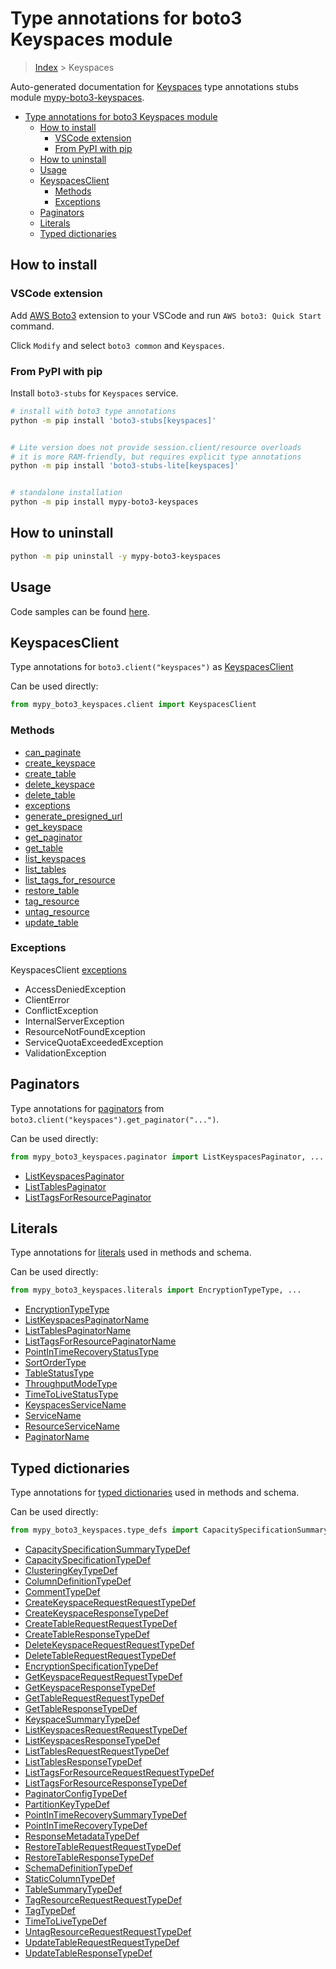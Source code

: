 <a id="type-annotations-for-boto3-keyspaces-module"></a>

# Type annotations for boto3 Keyspaces module

> [Index](..) > Keyspaces

Auto-generated documentation for
[Keyspaces](https://boto3.amazonaws.com/v1/documentation/api/latest/reference/services/keyspaces.html#Keyspaces)
type annotations stubs module
[mypy-boto3-keyspaces](https://pypi.org/project/mypy-boto3-keyspaces/).

- [Type annotations for boto3 Keyspaces module](#type-annotations-for-boto3-keyspaces-module)
  - [How to install](#how-to-install)
    - [VSCode extension](#vscode-extension)
    - [From PyPI with pip](#from-pypi-with-pip)
  - [How to uninstall](#how-to-uninstall)
  - [Usage](#usage)
  - [KeyspacesClient](#keyspacesclient)
    - [Methods](#methods)
    - [Exceptions](#exceptions)
  - [Paginators](#paginators)
  - [Literals](#literals)
  - [Typed dictionaries](#typed-dictionaries)

<a id="how-to-install"></a>

## How to install

<a id="vscode-extension"></a>

### VSCode extension

Add
[AWS Boto3](https://marketplace.visualstudio.com/items?itemName=Boto3typed.boto3-ide)
extension to your VSCode and run `AWS boto3: Quick Start` command.

Click `Modify` and select `boto3 common` and `Keyspaces`.

<a id="from-pypi-with-pip"></a>

### From PyPI with pip

Install `boto3-stubs` for `Keyspaces` service.

```bash
# install with boto3 type annotations
python -m pip install 'boto3-stubs[keyspaces]'


# Lite version does not provide session.client/resource overloads
# it is more RAM-friendly, but requires explicit type annotations
python -m pip install 'boto3-stubs-lite[keyspaces]'


# standalone installation
python -m pip install mypy-boto3-keyspaces
```

<a id="how-to-uninstall"></a>

## How to uninstall

```bash
python -m pip uninstall -y mypy-boto3-keyspaces
```

<a id="usage"></a>

## Usage

Code samples can be found [here](./usage.md).

<a id="keyspacesclient"></a>

## KeyspacesClient

Type annotations for `boto3.client("keyspaces")` as
[KeyspacesClient](./client.md)

Can be used directly:

```python
from mypy_boto3_keyspaces.client import KeyspacesClient
```

<a id="methods"></a>

### Methods

- [can_paginate](./client.md#can_paginate)
- [create_keyspace](./client.md#create_keyspace)
- [create_table](./client.md#create_table)
- [delete_keyspace](./client.md#delete_keyspace)
- [delete_table](./client.md#delete_table)
- [exceptions](./client.md#exceptions)
- [generate_presigned_url](./client.md#generate_presigned_url)
- [get_keyspace](./client.md#get_keyspace)
- [get_paginator](./client.md#get_paginator)
- [get_table](./client.md#get_table)
- [list_keyspaces](./client.md#list_keyspaces)
- [list_tables](./client.md#list_tables)
- [list_tags_for_resource](./client.md#list_tags_for_resource)
- [restore_table](./client.md#restore_table)
- [tag_resource](./client.md#tag_resource)
- [untag_resource](./client.md#untag_resource)
- [update_table](./client.md#update_table)

<a id="exceptions"></a>

### Exceptions

KeyspacesClient [exceptions](./client.md#exceptions)

- AccessDeniedException
- ClientError
- ConflictException
- InternalServerException
- ResourceNotFoundException
- ServiceQuotaExceededException
- ValidationException

<a id="paginators"></a>

## Paginators

Type annotations for [paginators](./paginators.md) from
`boto3.client("keyspaces").get_paginator("...")`.

Can be used directly:

```python
from mypy_boto3_keyspaces.paginator import ListKeyspacesPaginator, ...
```

- [ListKeyspacesPaginator](./paginators.md#listkeyspacespaginator)
- [ListTablesPaginator](./paginators.md#listtablespaginator)
- [ListTagsForResourcePaginator](./paginators.md#listtagsforresourcepaginator)

<a id="literals"></a>

## Literals

Type annotations for [literals](./literals.md) used in methods and schema.

Can be used directly:

```python
from mypy_boto3_keyspaces.literals import EncryptionTypeType, ...
```

- [EncryptionTypeType](./literals.md#encryptiontypetype)
- [ListKeyspacesPaginatorName](./literals.md#listkeyspacespaginatorname)
- [ListTablesPaginatorName](./literals.md#listtablespaginatorname)
- [ListTagsForResourcePaginatorName](./literals.md#listtagsforresourcepaginatorname)
- [PointInTimeRecoveryStatusType](./literals.md#pointintimerecoverystatustype)
- [SortOrderType](./literals.md#sortordertype)
- [TableStatusType](./literals.md#tablestatustype)
- [ThroughputModeType](./literals.md#throughputmodetype)
- [TimeToLiveStatusType](./literals.md#timetolivestatustype)
- [KeyspacesServiceName](./literals.md#keyspacesservicename)
- [ServiceName](./literals.md#servicename)
- [ResourceServiceName](./literals.md#resourceservicename)
- [PaginatorName](./literals.md#paginatorname)

<a id="typed-dictionaries"></a>

## Typed dictionaries

Type annotations for [typed dictionaries](./type_defs.md) used in methods and
schema.

Can be used directly:

```python
from mypy_boto3_keyspaces.type_defs import CapacitySpecificationSummaryTypeDef, ...
```

- [CapacitySpecificationSummaryTypeDef](./type_defs.md#capacityspecificationsummarytypedef)
- [CapacitySpecificationTypeDef](./type_defs.md#capacityspecificationtypedef)
- [ClusteringKeyTypeDef](./type_defs.md#clusteringkeytypedef)
- [ColumnDefinitionTypeDef](./type_defs.md#columndefinitiontypedef)
- [CommentTypeDef](./type_defs.md#commenttypedef)
- [CreateKeyspaceRequestRequestTypeDef](./type_defs.md#createkeyspacerequestrequesttypedef)
- [CreateKeyspaceResponseTypeDef](./type_defs.md#createkeyspaceresponsetypedef)
- [CreateTableRequestRequestTypeDef](./type_defs.md#createtablerequestrequesttypedef)
- [CreateTableResponseTypeDef](./type_defs.md#createtableresponsetypedef)
- [DeleteKeyspaceRequestRequestTypeDef](./type_defs.md#deletekeyspacerequestrequesttypedef)
- [DeleteTableRequestRequestTypeDef](./type_defs.md#deletetablerequestrequesttypedef)
- [EncryptionSpecificationTypeDef](./type_defs.md#encryptionspecificationtypedef)
- [GetKeyspaceRequestRequestTypeDef](./type_defs.md#getkeyspacerequestrequesttypedef)
- [GetKeyspaceResponseTypeDef](./type_defs.md#getkeyspaceresponsetypedef)
- [GetTableRequestRequestTypeDef](./type_defs.md#gettablerequestrequesttypedef)
- [GetTableResponseTypeDef](./type_defs.md#gettableresponsetypedef)
- [KeyspaceSummaryTypeDef](./type_defs.md#keyspacesummarytypedef)
- [ListKeyspacesRequestRequestTypeDef](./type_defs.md#listkeyspacesrequestrequesttypedef)
- [ListKeyspacesResponseTypeDef](./type_defs.md#listkeyspacesresponsetypedef)
- [ListTablesRequestRequestTypeDef](./type_defs.md#listtablesrequestrequesttypedef)
- [ListTablesResponseTypeDef](./type_defs.md#listtablesresponsetypedef)
- [ListTagsForResourceRequestRequestTypeDef](./type_defs.md#listtagsforresourcerequestrequesttypedef)
- [ListTagsForResourceResponseTypeDef](./type_defs.md#listtagsforresourceresponsetypedef)
- [PaginatorConfigTypeDef](./type_defs.md#paginatorconfigtypedef)
- [PartitionKeyTypeDef](./type_defs.md#partitionkeytypedef)
- [PointInTimeRecoverySummaryTypeDef](./type_defs.md#pointintimerecoverysummarytypedef)
- [PointInTimeRecoveryTypeDef](./type_defs.md#pointintimerecoverytypedef)
- [ResponseMetadataTypeDef](./type_defs.md#responsemetadatatypedef)
- [RestoreTableRequestRequestTypeDef](./type_defs.md#restoretablerequestrequesttypedef)
- [RestoreTableResponseTypeDef](./type_defs.md#restoretableresponsetypedef)
- [SchemaDefinitionTypeDef](./type_defs.md#schemadefinitiontypedef)
- [StaticColumnTypeDef](./type_defs.md#staticcolumntypedef)
- [TableSummaryTypeDef](./type_defs.md#tablesummarytypedef)
- [TagResourceRequestRequestTypeDef](./type_defs.md#tagresourcerequestrequesttypedef)
- [TagTypeDef](./type_defs.md#tagtypedef)
- [TimeToLiveTypeDef](./type_defs.md#timetolivetypedef)
- [UntagResourceRequestRequestTypeDef](./type_defs.md#untagresourcerequestrequesttypedef)
- [UpdateTableRequestRequestTypeDef](./type_defs.md#updatetablerequestrequesttypedef)
- [UpdateTableResponseTypeDef](./type_defs.md#updatetableresponsetypedef)
